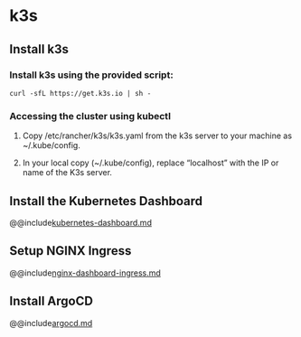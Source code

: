 # k3s

## Install k3s

### Install k3s using the provided script:
   ```
   curl -sfL https://get.k3s.io | sh -
   ```

### Accessing the cluster using kubectl

1. Copy /etc/rancher/k3s/k3s.yaml from the k3s server to your machine as ~/.kube/config.

2. In your local copy (~/.kube/config), replace “localhost” with the IP or name of the K3s server.

## Install the Kubernetes Dashboard

@@include[kubernetes-dashboard.md](includes/kubernetes-dashboard.md)

## Setup NGINX Ingress

@@include[nginx-dashboard-ingress.md](includes/nginx-dashboard-ingress.md)

## Install ArgoCD

@@include[argocd.md](includes/nginx-dashboard-ingress.md)
